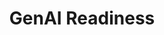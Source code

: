---
layout: sub-service
order: 4
title: "GenAI Readiness"
parent: "Digital Strategy and Technology"
description: "SLKone's GenAI Readiness services prepare your organization to leverage Generative AI technologies, driving innovation and enhancing operational capabilities."
approach: "We help your organization understand the potential of Generative AI (GenAI) and integrate it into your business processes. Our services include training, strategy development, and implementation of GenAI tools tailored to your specific workflows. We ensure your team is equipped to harness the power of GenAI, driving efficiency and fostering innovation."
intro: "Prepare your organization to leverage Generative AI technologies, driving innovation and enhancing operational capabilities through tailored training and strategic implementation."
focus_areas:
  - title: "GenAI Training"
    content: "Train your team in using GenAI tools, prompt generation, and implementation for different workflows."
  - title: "LLM Deployment"
    content: "Deploy Large Language Models (LLMs) for data enrichment and transformation, unlocking new insights and efficiencies."
  - title: "Chatbot Development"
    content: "Design and implement custom chatbots leveraging GenAI to enhance customer service and streamline internal processes."
  - title: "GenAI Strategy Development"
    content: "Develop a comprehensive strategy for integrating GenAI into your business processes and product offerings."
  - title: "Use Case Identification"
    content: "Identify and prioritize the most impactful use cases for GenAI within your organization."
why_choose:
  - "Expertise in Generative AI Technologies"
  - "Comprehensive GenAI Strategies"
  - "Customized Implementation Plans"
  - "Hands-On Training and Support"
  - "Proven Track Record in GenAI Integration"
cta: "Contact us to prepare your organization for the transformative impact of Generative AI and drive innovation through GenAI Readiness."
icon: "fa-brain-circuit"
color: "plum"
image: "/assets/images/backgrounds/genai-readiness.webp"
permalink: /services/digital-strategy-and-technology/genai-readiness
---